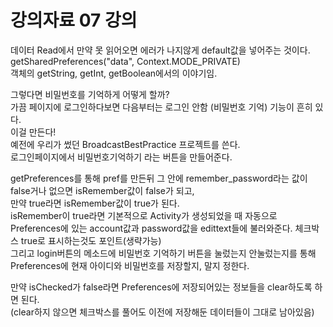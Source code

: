 # 강의자료 07 강의  
데이터 Read에서 만약 못 읽어오면 에러가 나지않게 default값을 넣어주는 것이다.  
getSharedPreferences("data", Context.MODE_PRIVATE)  
객체의 getString, getInt, getBoolean에서의 이야기임.  

그렇다면 비밀번호를 기억하게 어떻게 할까?  
가끔 페이지에 로그인하다보면 다음부터는 로그인 안함 (비밀번호 기억) 기능이 흔히 있다.  
이걸 만든다!  
예전에 우리가 썼던 BroadcastBestPractice 프로젝트를 쓴다.  
로그인페이지에서 비밀번호기억하기 라는 버튼을 만들어준다.  

getPreferences를 통해 pref를 만든뒤 그 안에 remember_password라는 값이 false거나 없으면 isRemember값이 false가 되고,  
만약 true라면 isRemember값이 true가 된다.  
isRemember이 true라면 기본적으로 Activity가 생성되었을 때 자동으로 Preferences에 있는 account값과 password값을 edittext들에 불러와준다.  체크박스 true로 표시하는것도 포인트(생략가능)  
그리고 login버튼의 메소드에 비밀번호 기억하기 버튼을 눌렀는지 안눌렀는지를 통해 Preferences에 현재 아이디와 비밀번호를 저장할지, 말지 정한다.  

만약 isChecked가 false라면 Preferences에 저장되어있는 정보들을 clear하도록 하면 된다.  
(clear하지 않으면 체크박스를 풀어도 이전에 저장해둔 데이터들이 그대로 남아있음)  
